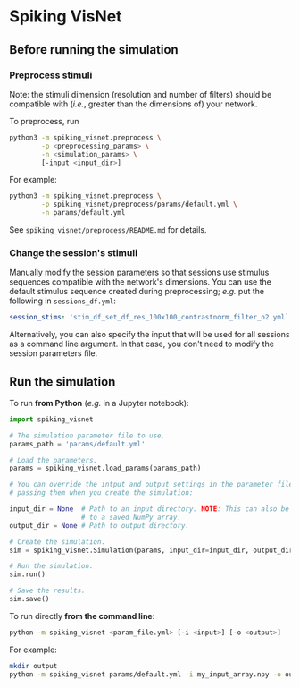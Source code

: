 # Spiking VisNet

## Before running the simulation

### Preprocess stimuli  
Note: the stimuli dimension (resolution and number of filters) should be
compatible with (_i.e._, greater than the dimensions of) your network.

To preprocess, run
```bash
python3 -m spiking_visnet.preprocess \
        -p <preprocessing_params> \
        -n <simulation_params> \
        [-input <input_dir>]
```
For example:
```bash
python3 -m spiking_visnet.preprocess \
        -p spiking_visnet/preprocess/params/default.yml \
        -n params/default.yml
```

See `spiking_visnet/preprocess/README.md` for details.

### Change the session's stimuli
Manually modify the session parameters so that sessions use stimulus sequences
compatible with the network's dimensions. You can use the default stimulus
sequence created during preprocessing; _e.g._ put the following in
`sessions_df.yml`:
```yaml
session_stims: 'stim_df_set_df_res_100x100_contrastnorm_filter_o2.yml`
```

Alternatively, you can also specify the input that will be used for all
sessions as a command line argument. In that case, you don't need to modify
the session parameters file.

## Run the simulation

To run **from Python** (_e.g._ in a Jupyter notebook):
```python
import spiking_visnet

# The simulation parameter file to use.
params_path = 'params/default.yml'

# Load the parameters.
params = spiking_visnet.load_params(params_path)

# You can override the intput and output settings in the parameter file by
# passing them when you create the simulation:

input_dir = None  # Path to an input directory. NOTE: This can also be a path
                  # to a saved NumPy array.
output_dir = None # Path to output directory.

# Create the simulation.
sim = spiking_visnet.Simulation(params, input_dir=input_dir, output_dir=output_dir)

# Run the simulation.
sim.run()

# Save the results.
sim.save()
```

To run directly **from the command line**:
```bash
python -m spiking_visnet <param_file.yml> [-i <input>] [-o <output>]
```
For example:
```bash
mkdir output
python -m spiking_visnet params/default.yml -i my_input_array.npy -o output
```
